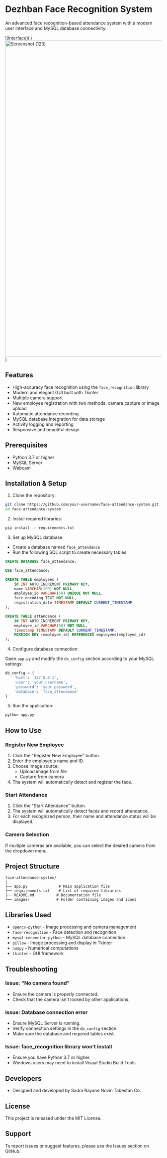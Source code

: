 # Dezhban Face Recognition System

An advanced face recognition-based attendance system with a modern user interface and MySQL database connectivity.

![Interface](./<img width="1920" height="1015" alt="Screenshot (123)" src="https://github.com/user-attachments/assets/de155ca2-00dd-4816-9d99-e170f0d7542c" />
)


## Features

- High-accuracy face recognition using the `face_recognition` library
- Modern and elegant GUI built with Tkinter
- Multiple camera support
- New employee registration with two methods: camera capture or image upload
- Automatic attendance recording
- MySQL database integration for data storage
- Activity logging and reporting
- Responsive and beautiful design

## Prerequisites

- Python 3.7 or higher
- MySQL Server
- Webcam

## Installation & Setup

1. Clone the repository:

```bash
git clone https://github.com/your-username/face-attendance-system.git
cd face-attendance-system
```

2. Install required libraries:

```bash
pip install -r requirements.txt
```

3. Set up MySQL database:

- Create a database named `face_attendance`
- Run the following SQL script to create necessary tables:

```sql
CREATE DATABASE face_attendance;

USE face_attendance;

CREATE TABLE employees (
    id INT AUTO_INCREMENT PRIMARY KEY,
    name VARCHAR(100) NOT NULL,
    employee_id VARCHAR(50) UNIQUE NOT NULL,
    face_encoding TEXT NOT NULL,
    registration_date TIMESTAMP DEFAULT CURRENT_TIMESTAMP
);

CREATE TABLE attendance (
    id INT AUTO_INCREMENT PRIMARY KEY,
    employee_id VARCHAR(50) NOT NULL,
    timestamp TIMESTAMP DEFAULT CURRENT_TIMESTAMP,
    FOREIGN KEY (employee_id) REFERENCES employees(employee_id)
);
```

4. Configure database connection:

Open `app.py` and modify the `db_config` section according to your MySQL settings:

```python
db_config = {
    'host': '127.0.0.1',
    'user': 'your_username',
    'password': 'your_password',
    'database': 'face_attendance'
}
```

5. Run the application:

```bash
python app.py
```

## How to Use

### Register New Employee

1. Click the "Register New Employee" button.
2. Enter the employee's name and ID.
3. Choose image source:
   - Upload image from file
   - Capture from camera
4. The system will automatically detect and register the face.

### Start Attendance

1. Click the "Start Attendance" button.
2. The system will automatically detect faces and record attendance.
3. For each recognized person, their name and attendance status will be displayed.

### Camera Selection

If multiple cameras are available, you can select the desired camera from the dropdown menu.

## Project Structure

```
face-attendance-system/
│
├── app.py              # Main application file
├── requirements.txt    # List of required libraries
├── README.md          # Documentation file
└── images/            # Folder containing images and icons
```

## Libraries Used

- `opencv-python` - Image processing and camera management
- `face-recognition` - Face detection and recognition
- `mysql-connector-python` - MySQL database connection
- `pillow` - Image processing and display in Tkinter
- `numpy` - Numerical computations
- `tkinter` - GUI framework

## Troubleshooting

### Issue: "No camera found"

- Ensure the camera is properly connected.
- Check that the camera isn't locked by other applications.

### Issue: Database connection error

- Ensure MySQL Server is running.
- Verify connection settings in the `db_config` section.
- Make sure the database and required tables exist.

### Issue: face_recognition library won't install

- Ensure you have Python 3.7 or higher.
- Windows users may need to install Visual Studio Build Tools.

## Developers

- Designed and developed by Sadra Rayane Novin Tabestan Co.

## License

This project is released under the MIT License.

## Support

To report issues or suggest features, please use the Issues section on GitHub.
